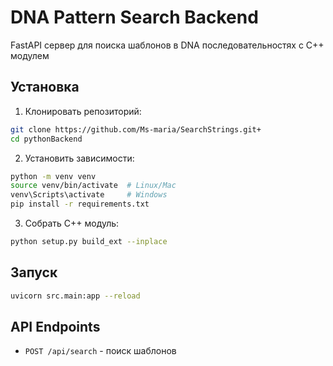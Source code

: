 # DNA Pattern Search Backend

FastAPI сервер для поиска шаблонов в DNA последовательностях с C++ модулем

## Установка

1. Клонировать репозиторий:
```bash
git clone https://github.com/Ms-maria/SearchStrings.git+
cd pythonBackend
```

2. Установить зависимости:
```bash
python -m venv venv
source venv/bin/activate  # Linux/Mac
venv\Scripts\activate     # Windows
pip install -r requirements.txt
```

3. Собрать C++ модуль:
```bash
python setup.py build_ext --inplace
```

## Запуск

```bash
uvicorn src.main:app --reload
```

## API Endpoints

- `POST /api/search` - поиск шаблонов
